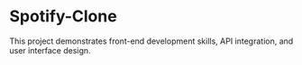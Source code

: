 # Spotify-Clone
This project demonstrates front-end development skills, API integration, and user interface design.
